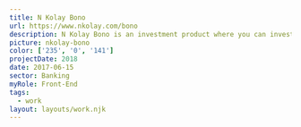 ```yaml
---
title: N Kolay Bono
url: https://www.nkolay.com/bono
description: N Kolay Bono is an investment product where you can invest your money at high interest rates throughout the maturity of the bond.
picture: nkolay-bono
color: ['235', '0', '141']
projectDate: 2018
date: 2017-06-15
sector: Banking
myRole: Front-End
tags:
  - work
layout: layouts/work.njk
---
```

